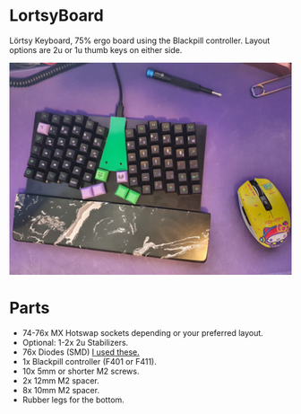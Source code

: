 # LortsyBoard
Lörtsy Keyboard, 75% ergo board using the Blackpill controller.
Layout options are 2u or 1u thumb keys on either side.

![Lörtsy](/Assets/lortsyboard.jpg)

# Parts
 - 74-76x MX Hotswap sockets depending or your preferred layout.
 - Optional: 1-2x 2u Stabilizers.
 - 76x Diodes (SMD) [I used these.](https://www.aliexpress.com/item/32354597825.html?spm=a2g0o.order_list.order_list_main.87.371d1802azavS4)
 - 1x Blackpill controller  (F401 or F411).
 - 10x 5mm or shorter M2 screws.
 -  2x 12mm M2 spacer.
 - 8x 10mm M2 spacer.
 - Rubber legs for the bottom.
